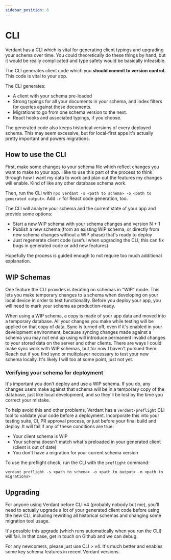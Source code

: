 ```yaml
---
sidebar_position: 6
---
```


# CLI

Verdant has a CLI which is vital for generating client typings and upgrading your schema over time. You could theoretically do these things by hand, but it would be really complicated and type safety would be basically infeasible.

The CLI generates client code which you **should commit to version control.** This code is vital to your app.

The CLI generates:

- A client with your schema pre-loaded
- Strong typings for all your documents in your schema, and index filters for queries against those documents.
- Migrations to go from one schema version to the next.
- React hooks and associated typings, if you choose.

The generated code also keeps historical versions of every deployed schema. This may seem excessive, but for local-first apps it's actually pretty important and powers migrations.

## How to use the CLI

First, make some changes to your schema file which reflect changes you want to make to your app. I like to use this part of the process to think through how I want my data to work and plan out the features my changes will enable. Kind of like any other database schema work.

Then, run the CLI with `npx verdant -s <path to schema> -o <path to generated output>`. Add `-r` for React code generation, too.

The CLI will analyze your schema and the current state of your app and provide some options:

- Start a new WIP schema with your schema changes and version N + 1
- Publish a new schema (from an existing WIP schema, or directly from new schema changes without a WIP phase) that's ready to deploy
- Just regenerate client code (useful when upgrading the CLI, this can fix bugs in generated code or add new features)

Hopefully the process is guided enough to not require too much additional explanation.

## WIP Schemas

One feature the CLI provides is iterating on schemas in "WIP" mode. This lets you make temporary changes to a schema when developing on your local device in order to test functionality. Before you deploy your app, you will need to mark your schema as production-ready.

When using a WIP schema, a copy is made of your app data and moved into a temporary database. All your changes you make while testing will be applied on that copy of data. Sync is turned off, even if it's enabled in your development environment, because syncing changes made against a schema you may not end up using will introduce permanent invalid changes to your stored data on the server and other clients. There are ways I could make sync work with WIP schemas, but for now I haven't pursued them. Reach out if you find sync or multiplayer necessary to test your new schema locally. It's likely I will too at some point, just not yet.

### Verifying your schema for deployment

It's important you don't deploy and use a WIP schema. If you do, any changes users make against that schema will be in a temporary copy of the database, just like local development, and so they'll be lost by the time you correct your mistake.

To help avoid this and other problems, Verdant has a `verdant-preflight` CLI tool to validate your code before a deployment. Incorporate this into your testing suite, CI, PR approval process, or just before your final build and deploy. It will fail if any of these conditions are true:

- Your client schema is WIP
- Your schema doesn't match what's preloaded in your generated client (client is out of date)
- You don't have a migration for your current schema version

To use the preflight check, run the CLI with the `preflight` command:

```
verdant preflight -s <path to schema> -o <path to output> -m <path to migrations>
```

## Upgrading

For anyone using Verdant before CLI v4 (probably nobody but me), you'll need to actually upgrade a lot of your generated client code before using the new CLI, including rewriting all historical schemas and changing some migration tool usage.

It's possible this upgrade (which runs automatically when you run the CLI) will fail. In that case, get in touch on Github and we can debug.

For any newcomers, please just use CLI > v4. It's much better and enables some key schema features in recent Verdant versions.
